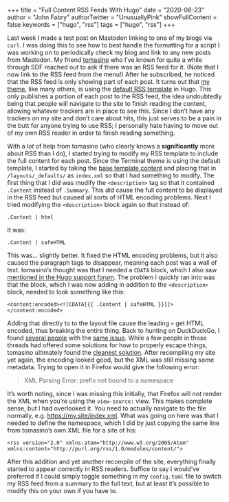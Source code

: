 +++
title = "Full Content RSS Feeds With Hugo"
date = "2020-08-23"
author = "John Fabry"
authorTwitter = "UnusuallyPink"
showFullContent = false
keywords = ["hugo", "rss"]
tags = ["hugo", "rss"]
+++

Last week I made a test post on Mastodon linking to one of my blogs via `curl`. I was doing this to see how to best handle the formatting for a script I was working on to periodically check my blog and link to any new posts from Mastodon. My friend [tomasino](https://tilde.zone/@tomasino) who I’ve known for quite a while through SDF reached out to ask if there was an RSS feed for it. (Note that I now link to the RSS feed from the menu!) After he subscribed, he noticed that the RSS feed is only showing part of each post. It turns out that [my theme](https://themes.gohugo.io/hugo-theme-terminal/), like many others, is using the [default RSS template](https://gohugo.io/templates/rss/) in Hugo. This only publishes a portion of each post to the RSS feed, the idea undoubtedly being that people will navigate to the site to finish reading the content, allowing whatever trackers are in place to see this. Since I don’t have any trackers on my site and don’t care about hits, this just serves to be a pain in the butt for anyone trying to use RSS; I personally hate having to move out of my own RSS reader in order to finish reading something.

With a _lot_ of help from tomasino (who clearly knows a **significantly** more about RSS than I do), I started trying to modify my RSS template to include the full content for each post. Since the Terminal theme is using the default template, I started by taking the [base template content](https://github.com/gohugoio/hugo/blob/master/tpl/tplimpl/embedded/templates/_default/rss.xml) and placing that in `/layouts/_defaults/` as `index.xml` so that I had something to modify. The first thing that I did was modify the `<description>` tag so that it contained `.Content` instead of `.Summary`. This _did_ cause the full content to be displayed in the RSS feed but caused all sorts of HTML encoding problems. Next I tried modifying the `<description>` block again so that instead of:

```
.Content | html
```

It was:

```
.Content | safeHTML
```

This was… slightly better. It fixed the HTML encoding problems, but it also caused the paragraph tags to disappear, meaning each post was a wall of text. tomasino’s thought was that I needed a `CDATA` block, which I also saw [mentioned in the Hugo support forum](https://discourse.gohugo.io/t/full-text-rss-feed/8368/2). The problem I quickly ran into was that the block, which I was now adding in addition to the `<description>` block, needed to look something like this:

```
<content:encoded><![CDATA[{{ .Content | safeHTML }}]]></content:encoded>
```

Adding that directly to to the layout file cause the leading `<` get HTML encoded, thus breaking the entire thing. Back to hunting on DuckDuckGo, I found [several people](https://github.com/gohugoio/hugo/issues/1740) with the [same issue](https://github.com/gohugoio/hugo/issues/4242). While a few people in those threads had offered some solutions for how to properly escape things, tomasino ultimately found the [cleanest solution](https://github.com/ttys3/hugo-theme-terminal/commit/86c8d80e396b82f28927b659e0e0edd9d8959afe). After recompiling my site yet again, the encoding looked good, but the XML was still missing some metadata. Trying to open it in Firefox would give the following error:

> XML Parsing Error: prefix not bound to a namespace

It’s worth noting, since I was missing this initially, that Firefox will _not_ render the XML when you’re using the `view-source:` view. This makes complete sense, but I had overlooked it. You need to actually navigate to the file normally, e.g. https://my.site/index.xml. What was going on here was that I needed to define the namespace, which I did by just copying the same line from tomasino’s own XML file for a site of his:

```
<rss version="2.0" xmlns:atom="http://www.w3.org/2005/Atom" xmlns:content="http://purl.org/rss/1.0/modules/content/">
```

After this addition and yet another recompile of the site, everything finally started to appear correctly in RSS readers. Suffice to say I would’ve preferred if I could simply toggle something in my `config.toml` file to switch my RSS feed from a summary to the full text, but at least it’s possible to modify this on your own if you have to.
